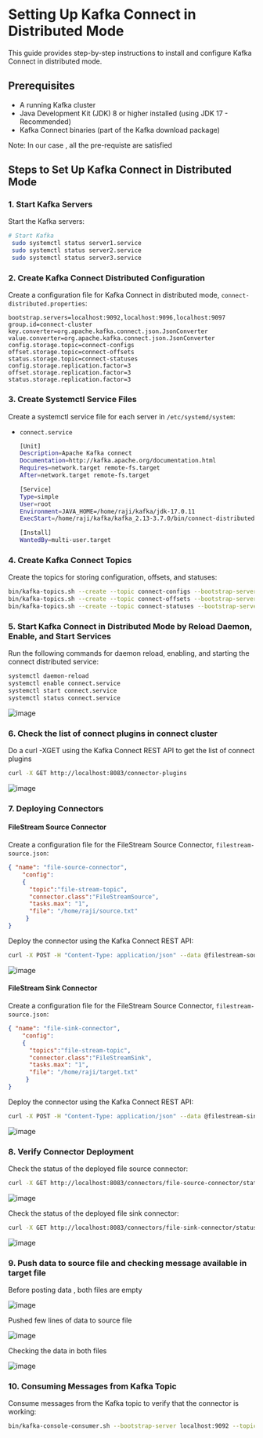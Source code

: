 # Setting Up Kafka Connect in Distributed Mode

This guide provides step-by-step instructions to install and configure Kafka Connect in distributed mode.

## Prerequisites

- A running Kafka cluster
- Java Development Kit (JDK) 8 or higher installed (using JDK 17 - Recommended)
- Kafka Connect binaries (part of the Kafka download package)

Note: In our case , all the pre-requiste are satisfied

## Steps to Set Up Kafka Connect in Distributed Mode

### 1. Start Kafka Servers

Start the Kafka servers:

```bash
# Start Kafka
 sudo systemctl status server1.service
 sudo systemctl status server2.service
 sudo systemctl status server3.service
```

### 2. Create Kafka Connect Distributed Configuration

Create a configuration file for Kafka Connect in distributed mode, `connect-distributed.properties`:

```properties
bootstrap.servers=localhost:9092,localhost:9096,localhost:9097
group.id=connect-cluster
key.converter=org.apache.kafka.connect.json.JsonConverter
value.converter=org.apache.kafka.connect.json.JsonConverter
config.storage.topic=connect-configs
offset.storage.topic=connect-offsets
status.storage.topic=connect-statuses
config.storage.replication.factor=3
offset.storage.replication.factor=3
status.storage.replication.factor=3
```

### 3. Create Systemctl Service Files

Create a systemctl service file for each server in `/etc/systemd/system`:

- `connect.service`
  ```bash
  [Unit]
  Description=Apache Kafka connect
  Documentation=http://kafka.apache.org/documentation.html
  Requires=network.target remote-fs.target
  After=network.target remote-fs.target

  [Service]
  Type=simple
  User=root
  Environment=JAVA_HOME=/home/raji/kafka/jdk-17.0.11
  ExecStart=/home/raji/kafka/kafka_2.13-3.7.0/bin/connect-distributed.sh /home/raji/kafka/kafka_2.13-3.7.0/config/connect-distributed.properties

  [Install]
  WantedBy=multi-user.target
  ```

### 4. Create Kafka Connect Topics

Create the topics for storing configuration, offsets, and statuses:

```bash
bin/kafka-topics.sh --create --topic connect-configs --bootstrap-server localhost:9092 --partitions 3 --replication-factor 3
bin/kafka-topics.sh --create --topic connect-offsets --bootstrap-server localhost:9092 --partitions 50 --replication-factor 3
bin/kafka-topics.sh --create --topic connect-statuses --bootstrap-server localhost:9092 --partitions 10 --replication-factor 3
```
  
### 5. Start Kafka Connect in Distributed Mode by Reload Daemon, Enable, and Start Services

Run the following commands for daemon reload, enabling, and starting the connect distributed service:

```bash
systemctl daemon-reload
systemctl enable connect.service  
systemctl start connect.service  
systemctl status connect.service  
```
![image](https://github.com/m-rajitha/Lowes-kafka-usecase/assets/142714131/6e34c20d-dd92-448d-82d0-c6d0156be508)

### 6. Check the list of connect plugins in connect cluster

Do a curl -XGET using the Kafka Connect REST API to get the list of connect plugins

```bash
curl -X GET http://localhost:8083/connector-plugins
```
![image](https://github.com/m-rajitha/Lowes-kafka-usecase/assets/142714131/e6a574d7-84df-4800-ae9d-3d11d1f25a4f)

### 7. Deploying Connectors

#### FileStream Source Connector

Create a configuration file for the FileStream Source Connector, `filestream-source.json`:

```json
{ "name": "file-source-connector",
    "config":
    {
      "topic":"file-stream-topic",
      "connector.class":"FileStreamSource",
      "tasks.max": "1",
      "file": "/home/raji/source.txt"
     }
}
```

Deploy the connector using the Kafka Connect REST API:

```bash
curl -X POST -H "Content-Type: application/json" --data @filestream-source.json http://localhost:8083/connectors
```
![image](https://github.com/m-rajitha/Lowes-kafka-usecase/assets/142714131/75713fd5-8ddc-4b7b-9bab-6a0023e9bb05)

#### FileStream Sink Connector

Create a configuration file for the FileStream Source Connector, `filestream-source.json`:

```json
{ "name": "file-sink-connector",
    "config":
    {
      "topics":"file-stream-topic",
      "connector.class":"FileStreamSink",
      "tasks.max": "1",
      "file": "/home/raji/target.txt"
     }
}
```

Deploy the connector using the Kafka Connect REST API:

```bash
curl -X POST -H "Content-Type: application/json" --data @filestream-sink.json http://localhost:8083/connectors
```
![image](https://github.com/m-rajitha/Lowes-kafka-usecase/assets/142714131/796713c4-51d7-4ce2-8dfb-0a92dd13b7a1)


### 8. Verify Connector Deployment

Check the status of the deployed file source connector:

```bash
curl -X GET http://localhost:8083/connectors/file-source-connector/status
```

![image](https://github.com/m-rajitha/Lowes-kafka-usecase/assets/142714131/592b7697-310e-4645-b96f-0697a6adb859)

Check the status of the deployed file sink connector:

```bash
curl -X GET http://localhost:8083/connectors/file-sink-connector/status
```

![image](https://github.com/m-rajitha/Lowes-kafka-usecase/assets/142714131/2efb84c4-f720-405e-b904-0982585b91ab)

### 9. Push data to source file and checking message available in target file 

Before posting data , both files are empty

![image](https://github.com/m-rajitha/Lowes-kafka-usecase/assets/142714131/c42b004b-3a2b-432e-8fcb-a42cc473944f)

Pushed few lines of data to source file

![image](https://github.com/m-rajitha/Lowes-kafka-usecase/assets/142714131/e3a2e820-5861-40bd-a48a-60564986b2b2)

Checking the data in both files

![image](https://github.com/m-rajitha/Lowes-kafka-usecase/assets/142714131/e45bf0f9-2d93-4bb8-91bd-6ed5ddebc25c)

### 10. Consuming Messages from Kafka Topic

Consume messages from the Kafka topic to verify that the connector is working:

```bash
bin/kafka-console-consumer.sh --bootstrap-server localhost:9092 --topic file-stream-topic --from-beginning
```


